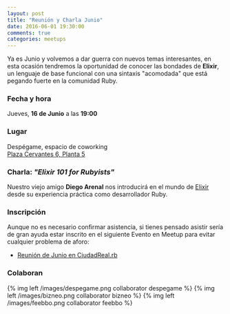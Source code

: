 ```yaml
---
layout: post
title: "Reunión y Charla Junio"
date: 2016-06-01 19:30:00
comments: true
categories: meetups
---
```


Ya es Junio y volvemos a dar guerra con nuevos temas interesantes, en
esta ocasión tendremos la oportunidad de conocer las bondades de
**Elixir**, un lenguaje de base funcional con una sintaxis "acomodada"
que está pegando fuerte en la comunidad Ruby.

### Fecha y hora

Jueves, **16 de Junio** a las **19:00**

### Lugar

Despégame, espacio de coworking  
[Plaza Cervantes 6, Planta 5](https://goo.gl/maps/PgQ88oCgUW32)  

<!-- more -->

### Charla: *"Elixir 101 for Rubyists"*

Nuestro viejo amigo **Diego Arenal** nos introducirá en el mundo de
[Elixir](http://elixir-lang.org/) desde su experiencia práctica como
desarrollador Ruby.

### Inscripción

Aunque no es necesario confirmar asistencia, si tienes pensado asistir
sería de gran ayuda estar inscrito en el siguiente Evento en Meetup para
evitar cualquier problema de aforo:

- [Reunión de Junio en CiudadReal.rb](http://www.meetup.com/es/ciudadrealrb/events/231569441/)

### Colaboran

{% img left /images/despegame.png collaborator despegame %}
{% img left /images/bizneo.png collaborator bizneo %}
{% img left /images/feebbo.png collaborator feebbo %}
